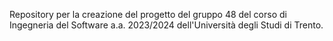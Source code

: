 Repository per la creazione del progetto del gruppo 48 del corso di Ingegneria del Software a.a. 2023/2024 dell'Università degli Studi di Trento.
